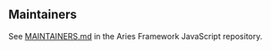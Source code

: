 ## Maintainers

See [MAINTAINERS.md](https://github.com/openwallet-foundation/credo-ts/blob/main/MAINTAINERS.md) in the Aries Framework JavaScript repository.
